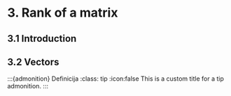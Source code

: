 # 3. Rank of a matrix

## 3.1 Introduction

## 3.2 Vectors
:::{admonition} Definicija
:class: tip
:icon:false
This is a custom title for a tip admonition.
:::
